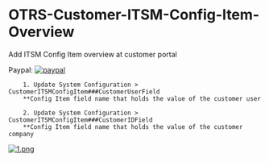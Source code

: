 # OTRS-Customer-ITSM-Config-Item-Overview
Add ITSM Config Item overview at customer portal
  
Paypal: [![paypal](https://www.paypalobjects.com/en_US/i/btn/btn_donateCC_LG.gif)](https://paypal.me/MohdAzfar?locale.x=en_US)      

 
		1. Update System Configuration > CustomerITSMConfigItem###CustomerUserField  
		**Config Item field name that holds the value of the customer user
  
		2. Update System Configuration > CustomerITSMConfigItem###CustomerIDField  
		**Config Item field name that holds the value of the customer company

		
[![1.png](https://i.postimg.cc/L4D3rnXG/1.png)](https://postimg.cc/t7166RFz)